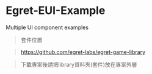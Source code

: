 # Egret-EUI-Example
Multiple UI component examples

> 套件位置

> https://github.com/egret-labs/egret-game-library

> 下載專案後請把library資料夾(套件)放在專案外層
